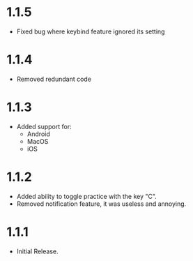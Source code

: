 # 1.1.5

- Fixed bug where keybind feature ignored its setting

# 1.1.4

- Removed redundant code

# 1.1.3

- Added support for:
    + Android
    + MacOS
    + iOS

# 1.1.2

- Added ability to toggle practice with the key "C".
- Removed notification feature, it was useless and annoying.

# 1.1.1

- Initial Release.
